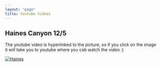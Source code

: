 ```yaml
---
layout: "page"
title: Youtube Videos
---
```


## Haines Canyon 12/5

The youtube video is hyperlinked to the picture, so if you click on the image it will take you to youtube where you cab watch the video :)

[![Haines](http://img.youtube.com/vi/LBI50oqG4aw/0.jpg)](http://www.youtube.com/watch?v=LBI50oqG4aw "Haines ")
